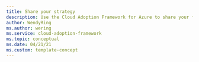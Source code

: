 ```yaml
---
title: Share your strategy
description: Use the Cloud Adoption Framework for Azure to share your financial plan with the finance team and implement your business case. 
author: WendyRing
ms.author: wering
ms.service: cloud-adoption-framework
ms.topic: conceptual 
ms.date: 04/21/21
ms.custom: template-concept
---
```

